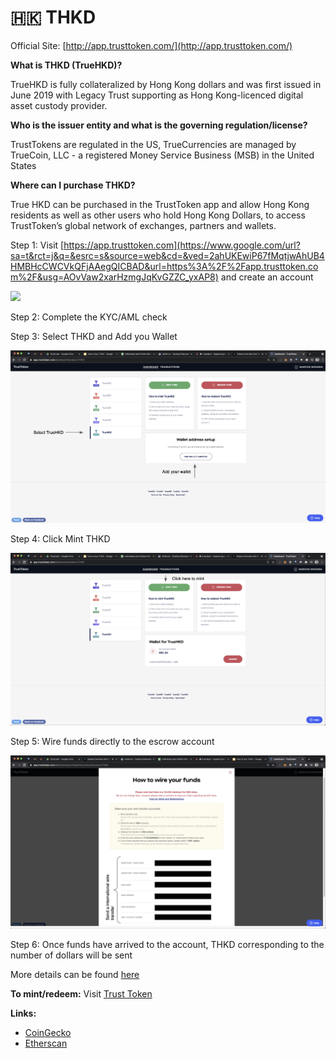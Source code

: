 # 🇭🇰 THKD

Official Site:  [http://app.trusttoken.com/](http://app.trusttoken.com/)  


**What is THKD \(TrueHKD\)?**

TrueHKD is fully collateralized by Hong Kong dollars and was first issued in June 2019 with Legacy Trust supporting as Hong Kong-licenced digital asset custody provider. 

**Who is the issuer entity and what is the governing regulation/license?**

TrustTokens are regulated in the US, TrueCurrencies are managed by TrueCoin, LLC - a registered Money Service Business \(MSB\) in the United States  


**Where can I purchase THKD?**

True HKD can be purchased in the TrustToken app and allow Hong Kong residents as well as other users who hold Hong Kong Dollars, to access TrustToken’s global network of exchanges, partners and wallets.

Step 1: Visit [https://app.trusttoken.com](https://www.google.com/url?sa=t&rct=j&q=&esrc=s&source=web&cd=&ved=2ahUKEwiP67fMqtjwAhUB4HMBHcCWCVkQFjAAegQICBAD&url=https%3A%2F%2Fapp.trusttoken.com%2F&usg=AOvVaw2xarHzmgJqKvGZZC_yxAP8) and create an account

![](https://lh6.googleusercontent.com/YWq4dsvjKJNVRoEX7qS4EPlqL9C0lXKtQ0EU5JzD0bk1naChlabFTqfDJmaiNf_aVwq7qBKnIbfxbCoAEWwUIyydrj0dEE97dTvorn4UzVjxsT722Er-p_IG5KNgG865lXVjZ30Wllw)

Step 2: Complete the KYC/AML check

Step 3: Select THKD and Add you Wallet

![](../.gitbook/assets/screenshot-2021-05-20-at-9.12.39-pm%20%282%29.png)

Step 4: Click Mint THKD

![](../.gitbook/assets/screenshot-2021-05-20-at-9.14.07-pm.png)

Step 5: Wire funds directly to the escrow account  

![](../.gitbook/assets/screenshot-2021-05-20-at-9.18.21-pm.png)

Step 6: Once funds have arrived to the account, THKD corresponding to the number of dollars will be sent  


More details can be found [here](https://blog.trusttoken.com/how-to-purchase-and-redeem-trueusd-a-guide-for-traders-ad8b141a9039)

**To mint/redeem:** Visit [Trust Token](https://www.trusttoken.com/) 

**Links:** 

* [CoinGecko](https://www.coingecko.com/en/coins/true-hkd)
* [Etherscan](https://etherscan.io/token/0x0000852600ceb001e08e00bc008be620d60031f2)   

